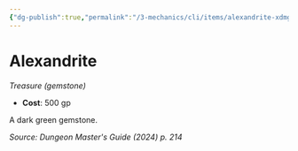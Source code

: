 ```yaml
---
{"dg-publish":true,"permalink":"/3-mechanics/cli/items/alexandrite-xdmg/","tags":["ttrpg-cli/compendium/src/5e/xdmg","ttrpg-cli/item/gear/treasure-gemstone","ttrpg-cli/item/rarity/none"],"noteIcon":""}
---
```


# Alexandrite
*Treasure (gemstone)*  


- **Cost**: 500 gp

A dark green gemstone.

*Source: Dungeon Master's Guide (2024) p. 214*